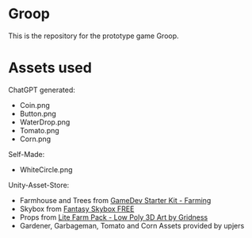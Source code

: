 # Groop
This is the repository for the prototype game Groop.


# Assets used

ChatGPT generated:
* Coin.png
* Button.png
* WaterDrop.png
* Tomato.png
* Corn.png

Self-Made:
* WhiteCircle.png

Unity-Asset-Store:
* Farmhouse and Trees from [GameDev Starter Kit - Farming](https://assetstore.unity.com/packages/3d/environments/gamedev-starter-kit-farming-free-edition-243035)
* Skybox from [Fantasy Skybox FREE](https://assetstore.unity.com/packages/2d/textures-materials/sky/fantasy-skybox-free-18353)
* Props from [Lite Farm Pack - Low Poly 3D Art by Gridness](https://assetstore.unity.com/packages/3d/environments/industrial/lite-farm-pack-low-poly-3d-art-by-gridness-243315)
* Gardener, Garbageman, Tomato and Corn Assets provided by upjers 

